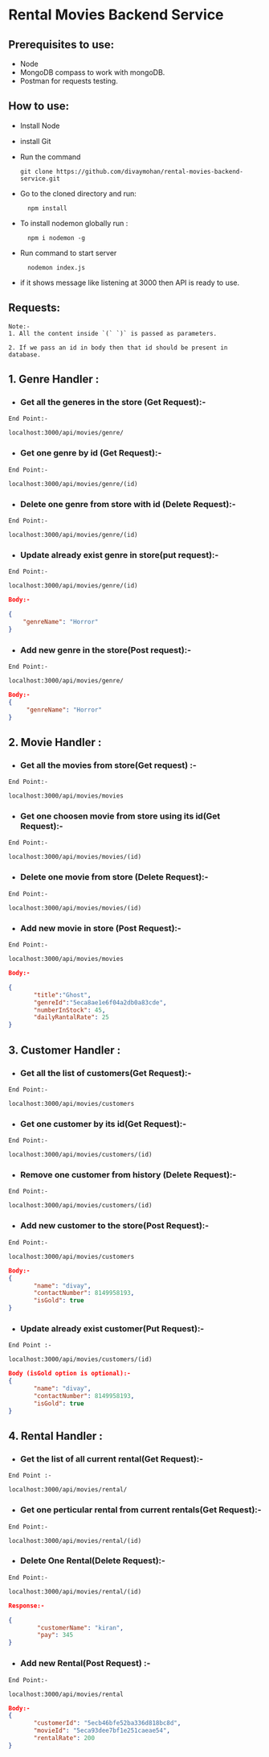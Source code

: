 ﻿# Rental Movies Backend Service

## Prerequisites to use:
* Node
* MongoDB compass to work with mongoDB.
* Postman for requests testing.

## How to use:
* Install Node
* install Git
* Run the command

 
      git clone https://github.com/divaymohan/rental-movies-backend-service.git
 
* Go to the cloned directory and run:
    
        npm install
 
* To install nodemon globally run :
 
        npm i nodemon -g 
 
* Run command to start server


        nodemon index.js

* if it shows message like listening at 3000 then API is ready to use.

## Requests:
```
Note:-
1. All the content inside `(` `)` is passed as parameters.

2. If we pass an id in body then that id should be present in database.
```
## 1. Genre Handler :
* ### Get all the generes in the store (Get Request):-
```
End Point:- 

localhost:3000/api/movies/genre/
```
* ### Get one genre by id (Get Request):-
```
End Point:- 

localhost:3000/api/movies/genre/(id)
``` 
* ### Delete one genre from store with id (Delete Request):- 
```
End Point:- 

localhost:3000/api/movies/genre/(id)
```
* ### Update already exist genre in store(put request):-
```    
End Point:-

localhost:3000/api/movies/genre/(id)

```
```json
Body:- 

{
    "genreName": "Horror"
}
``` 

* ### Add new genre in the store(Post request):- 
```
End Point:- 

localhost:3000/api/movies/genre/
```
```json
Body:-
{
     "genreName": "Horror"
}
```
## 2. Movie Handler :
* ### Get all the movies from store(Get request) :-
```
End Point:- 

localhost:3000/api/movies/movies
```
* ### Get one choosen movie from store using its id(Get Request):-
```
End Point:- 

localhost:3000/api/movies/movies/(id)
``` 
* ### Delete one movie from store (Delete Request):-
```
End Point:- 

localhost:3000/api/movies/movies/(id)
```
* ### Add new movie in store (Post Request):- 
```
End Point:-  

localhost:3000/api/movies/movies
```  
```json
Body:-

{
       "title":"Ghost",
       "genreId":"5eca8ae1e6f04a2db0a83cde",
       "numberInStock": 45,
       "dailyRantalRate": 25
}
```
## 3. Customer Handler :
* ### Get all the list of customers(Get Request):-
```
End Point:- 

localhost:3000/api/movies/customers
```
* ### Get one customer by its id(Get Request):-
```
End Point:- 

localhost:3000/api/movies/customers/(id)
```
* ### Remove one customer from history (Delete Request):-
```
End Point:- 

localhost:3000/api/movies/customers/(id)
```
* ### Add new customer to the store(Post Request):-
```
End Point:- 

localhost:3000/api/movies/customers
```
```json
Body:- 
{
       "name": "divay",
       "contactNumber": 8149958193,
       "isGold": true
}
```
* ### Update already exist customer(Put Request):-
```
End Point :- 

localhost:3000/api/movies/customers/(id)
```

```json
Body (isGold option is optional):-
{
       "name": "divay",
       "contactNumber": 8149958193,
       "isGold": true
}

```
## 4. Rental Handler :
* ### Get the list of all current rental(Get Request):-
```
End Point :-

localhost:3000/api/movies/rental/
```

* ### Get one perticular rental from current rentals(Get Request):-
```
End Point:- 

localhost:3000/api/movies/rental/(id)
```
* ### Delete One Rental(Delete Request):-
```
End Point:- 

localhost:3000/api/movies/rental/(id)
```
```json
Response:- 

{
        "customerName": "kiran",
        "pay": 345
}
```
* ### Add new Rental(Post Request) :- 
```
End Point:-

localhost:3000/api/movies/rental

```
```json
Body:-
{
       "customerId": "5ecb46bfe52ba336d818bc8d",
       "movieId": "5eca93dee7bf1e251caeae54",
       "rentalRate": 200
}
```


